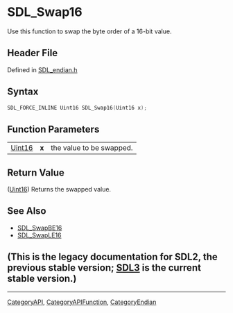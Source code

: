 # SDL_Swap16

Use this function to swap the byte order of a 16-bit value.

## Header File

Defined in [SDL_endian.h](https://github.com/libsdl-org/SDL/blob/SDL2/include/SDL_endian.h)

## Syntax

```c
SDL_FORCE_INLINE Uint16 SDL_Swap16(Uint16 x);
```

## Function Parameters

|                  |       |                          |
| ---------------- | ----- | ------------------------ |
| [Uint16](Uint16) | **x** | the value to be swapped. |

## Return Value

([Uint16](Uint16)) Returns the swapped value.

## See Also

- [SDL_SwapBE16](SDL_SwapBE16)
- [SDL_SwapLE16](SDL_SwapLE16)


## (This is the legacy documentation for SDL2, the previous stable version; [SDL3](https://wiki.libsdl.org/SDL3/) is the current stable version.)



----
[CategoryAPI](CategoryAPI), [CategoryAPIFunction](CategoryAPIFunction), [CategoryEndian](CategoryEndian)

